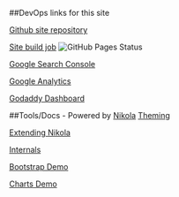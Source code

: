 
##DevOps links for this site

[Github site repository](https://github.com/jimcollinsworth/jimcollinsworth.github.io)

[Site build job](https://github.com/jimcollinsworth/jimcollinsworth.github.io/actions) ![GitHub Pages Status](https://github.com/jimcollinsworth/jimcollinsworth.github.io/actions/workflows/pages/pages-build-deployment/badge.svg)

[Google Search Console](https://search.google.com/search-console)

[Google Analytics](https://analytics.google.com)

[Godaddy Dashboard](https://dashboard.godaddy.com/)


##Tools/Docs - Powered by <a href="https://getnikola.com" rel="nofollow">Nikola</a>
[Theming](https://jimcollinsworth.github.io/pages/theming/)

[Extending Nikola](https://jimcollinsworth.github.io/pages/extending/)

[Internals](https://jimcollinsworth.github.io/pages/internals/)

[Bootstrap Demo](https://jimcollinsworth.github.io/pages/bootstrap-demo/)

[Charts Demo](https://jimcollinsworth.github.io/pages/charts/)
